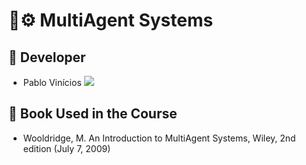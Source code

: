 # 🤖⚙️ MultiAgent Systems 

## 👤 Developer
  - Pablo Vinícios  <a href="https://github.com/PabloVini28" target="_blank"><img src="https://img.shields.io/badge/GitHub-100000?style=badge&logo=github&logoColor=white&color=black"></a>
## 📕 Book Used in the Course
  - Wooldridge, M. An Introduction to MultiAgent Systems, Wiley, 2nd edition (July 7, 2009)
